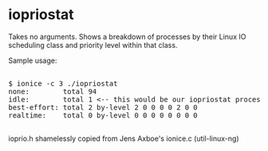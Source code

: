 iopriostat
==========

Takes no arguments. Shows a breakdown of processes by their Linux IO scheduling
class and priority level within that class.

Sample usage:

<pre>

$ ionice -c 3 ./iopriostat
none:        total 94
idle:        total 1 <-- this would be our iopriostat process
best-effort: total 2 by-level 2 0 0 0 0 2 0 0
realtime:    total 0 by-level 0 0 0 0 0 0 0 0

</pre>

ioprio.h shamelessly copied from Jens Axboe's ionice.c (util-linux-ng)
